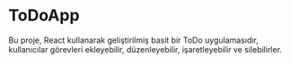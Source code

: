 # ToDoApp
 Bu proje, React kullanarak geliştirilmiş basit bir ToDo uygulamasıdır, kullanıcılar görevleri ekleyebilir, düzenleyebilir, işaretleyebilir ve silebilirler.
